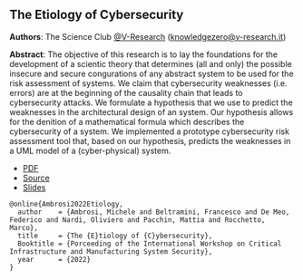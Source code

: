 ## The Etiology of Cybersecurity 

**Authors**: The Science Club [@V-Research](http://v-research.it) (knowledgezero@v-research.it)

**Abstract**: 
The objective of this research is to lay the foundations for
the development of a scientic theory that determines (all and only) the
possible insecure and secure congurations of any abstract system to
be used for the risk assessment of systems. We claim that cybersecurity
weaknesses (i.e. errors) are at the beginning of the causality chain that
leads to cybersecurity attacks. We formulate a hypothesis that we use
to predict the weaknesses in the architectural design of an system. Our
hypothesis allows for the denition of a mathematical formula which
describes the cybersecurity of a system. We implemented a prototype
cybersecurity risk assessment tool that, based on our hypothesis, predicts
the weaknesses in a UML model of a (cyber-physical) system.

- [PDF](./main-cut.pdf)
- [Source](./main-cut.tex)
- [Slides](../../presentations/cimss2022_etiology.pdf)

```
@online{Ambrosi2022Etiology,
  author    = {Ambrosi, Michele and Beltramini, Francesco and De Meo, Federico and Nardi, Oliviero and Pacchin, Mattia and Rocchetto, Marco},
  title     = {The {E}tiology of {C}ybersecurity},
  Booktitle = {Porceeding of the International Workshop on Critical Infrastructure and Manufacturing System Security},
  year      = {2022}
}
```
